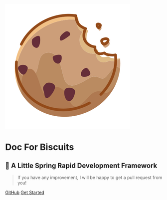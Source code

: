 ![logo](_media/biscuits.svg)
# Doc For Biscuits
## 🍪 A Little Spring Rapid Development Framework
> If you have any improvement, I will be happy to get a pull request from you!

[GitHub](https://github.com/leyan95/biscuits/)
[Get Started](/pages/guide)